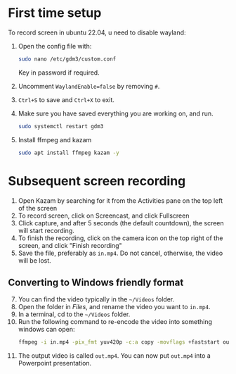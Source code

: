 # First time setup
To record screen in ubuntu 22.04, u need to disable wayland:
1. Open the config file with:
   ```bash
   sudo nano /etc/gdm3/custom.conf
   ```
   Key in password if required.
  
2. Uncomment `WaylandEnable=false` by removing `#`.
3. `Ctrl+S` to save and `Ctrl+X` to exit.
4. Make sure you have saved everything you are working on, and run.
   ```bash
   sudo systemctl restart gdm3
   ```

5. Install ffmpeg and kazam
   ```bash
   sudo apt install ffmpeg kazam -y
   ```

# Subsequent screen recording
1. Open Kazam by searching for it from the Activities pane on the top left of the screen
2. To record screen, click on Screencast, and click Fullscreen
3. Click capture, and after 5 seconds (the default countdown), the screen will start recording.
4. To finish the recording, click on the camera icon on the top right of the screen, and click "Finish recording"
6. Save the file, preferably as `in.mp4`. Do not cancel, otherwise, the video will be lost.

## Converting to Windows friendly format
7. You can find the video typically in the `~/Videos` folder.
8. Open the folder in *Files*, and rename the video you want to `in.mp4`.
9. In a terminal, cd to the `~/Videos` folder.
10. Run the following command to re-encode the video into something windows can open:
    ```bash
    ffmpeg -i in.mp4 -pix_fmt yuv420p -c:a copy -movflags +faststart out.mp4
    ```
11. The output video is called `out.mp4`. You can now put `out.mp4` into a Powerpoint presentation.
